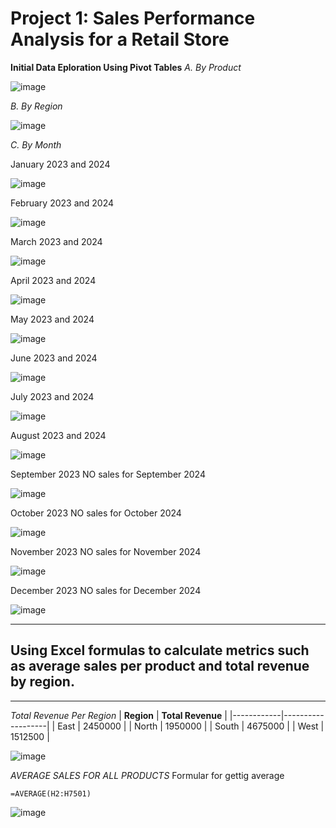 # Project 1: Sales Performance Analysis for a Retail Store
**Initial Data Eploration Using Pivot Tables**
    *A. By Product*
    
![image](https://github.com/user-attachments/assets/e9bc8aac-b52a-4a97-810d-57ea2e8f37b9)

  *B. By Region*
  
  ![image](https://github.com/user-attachments/assets/fde7e876-be54-45c3-9a81-498f3444c5d3)

  *C. By Month*
  
  January 2023 and 2024
  
  ![image](https://github.com/user-attachments/assets/6aa8615d-95d2-48f7-949b-d51dbf35bf64)

  February 2023 and 2024
  
  ![image](https://github.com/user-attachments/assets/951bdfbb-9943-4ce3-84b4-0fddc0eb5872)

March 2023 and 2024

![image](https://github.com/user-attachments/assets/33d5d7e3-1a9a-425a-b604-106b7b3e7de5)

April 2023 and 2024

![image](https://github.com/user-attachments/assets/8c895a8c-81f4-4896-9427-20ef5fc889b2)

May 2023 and 2024

![image](https://github.com/user-attachments/assets/90cf32dd-3671-44e0-b08a-d8e4a8545ca3)

June 2023 and 2024

![image](https://github.com/user-attachments/assets/e3a6363d-1ddd-4f73-8300-1dc1f6695836)

July 2023 and 2024

![image](https://github.com/user-attachments/assets/1fba0b83-7a51-41ad-8749-8ba305d5ffd4)

August 2023 and 2024

![image](https://github.com/user-attachments/assets/f1dedbd4-904c-45e8-8e9b-0bf80e8fb569)

September 2023 NO sales for September 2024

![image](https://github.com/user-attachments/assets/ccb448ba-945f-498e-9e5a-88e79d1405c2)

October 2023 NO sales for October 2024

![image](https://github.com/user-attachments/assets/ff11c1fc-7e3f-4472-8b0d-d94168e10f85)

November 2023 NO sales for November 2024

![image](https://github.com/user-attachments/assets/1cb6069b-55ee-4212-a674-7f5c0e079853)

December 2023 NO sales for December 2024

![image](https://github.com/user-attachments/assets/11b15964-d17b-4f3b-a97e-361e0adc2215)
***
## Using Excel formulas to calculate metrics such as average sales per product and total revenue by region.
***
*Total Revenue Per Region*
| **Region** | **Total Revenue** |
|------------|-------------------|
| East       | 2450000           |
| North      | 1950000           |
| South      | 4675000           |
| West       | 1512500           |

![image](https://github.com/user-attachments/assets/3175f765-f2a2-4d67-8bc7-f20d21feb6b2)

*AVERAGE SALES FOR ALL PRODUCTS*
Formular for gettig average

`=AVERAGE(H2:H7501)`

 ![image](https://github.com/user-attachments/assets/c99aa6f5-1ac2-4135-bd38-8298528c7d9f)







